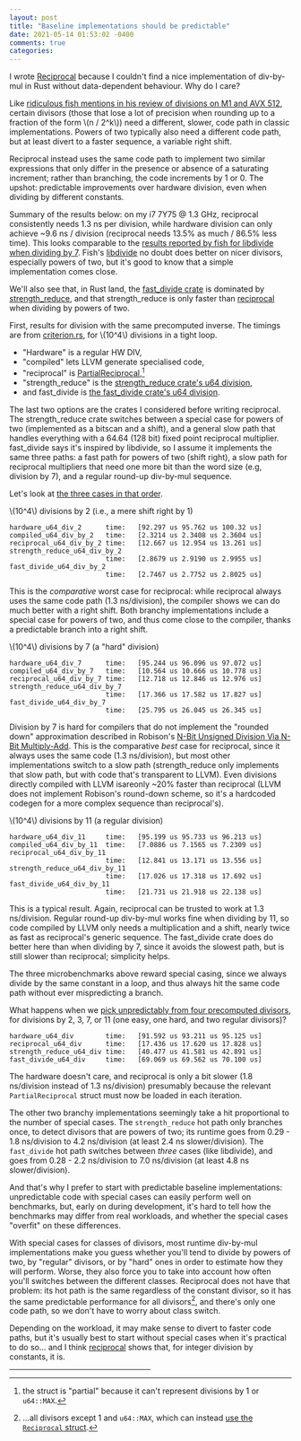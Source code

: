 ```yaml
---
layout: post
title: "Baseline implementations should be predictable"
date: 2021-05-14 01:53:02 -0400
comments: true
categories: 
---
```


I wrote [Reciprocal](https://crates.io/crates/reciprocal) because I
couldn't find a nice implementation of div-by-mul in Rust without
data-dependent behaviour. Why do I care?

Like [ridiculous fish mentions in his review of divisions on M1 and AVX 512](https://ridiculousfish.com/blog/posts/benchmarking-libdivide-m1-avx512.html),
certain divisors (those that lose a lot of precision when rounding up
to a fraction of the form \\(n / 2^k\\)) need a different, slower,
code path in classic implementations. Powers of two typically also
need a different code path, but at least divert to a faster sequence,
a variable right shift.

Reciprocal instead uses the same code path to implement two similar
expressions that only differ in the presence or absence of a
saturating increment; rather than branching, the code
increments by 1 or 0.  The upshot: predictable improvements
over hardware division, even when dividing by different
constants.

Summary of the results below: on my i7 7Y75 @ 1.3 GHz, reciprocal
consistently needs 1.3 ns per division, while hardware division can
only achieve ~9.6 ns / division (reciprocal needs 13.5% as much /
86.5% less time).  This looks comparable to the
[results reported by fish for libdivide when dividing by 7](https://ridiculousfish.com/blog/posts/benchmarking-libdivide-m1-avx512.html#:~:text=intel%20xeon%203.0%20ghz%20(8275cl)).
Fish's [libdivide](https://github.com/ridiculousfish/libdivide) no
doubt does better on nicer divisors, especially powers of two, but
it's good to know that a simple implementation comes close.

We'll also see that, in Rust land, the
[fast\_divide crate](https://crates.io/crates/fastdivide)
is dominated by [strength\_reduce](https://github.com/ejmahler/strength_reduce),
and that strength\_reduce is only faster than [reciprocal](https://github.com/pkhuong/reciprocal/)
when dividing by powers of two.

First, results for division with the same precomputed inverse.  The
timings are from
[criterion.rs](https://github.com/bheisler/criterion.rs), for
\\(10^4\\) divisions in a tight loop.

- "Hardware" is a regular HW DIV, 
- "compiled" lets LLVM generate specialised code,
- "reciprocal" is [PartialReciprocal](https://github.com/pkhuong/reciprocal/blob/d591c59044b3a4f662112aae73c3adae9f168ea6/src/lib.rs#L11),[^why-partial]
- "strength\_reduce" is the [strength\_reduce crate's u64 division](https://github.com/ejmahler/strength_reduce),
- and fast\_divide is [the fast\_divide crate's u64 division](https://crates.io/crates/fastdivide).

[^why-partial]: the struct is "partial" because it can't represent divisions by 1 or `u64::MAX`.


The last two options are the crates I considered before writing
reciprocal.  The strength\_reduce crate switches between a special
case for powers of two (implemented as a bitscan and a shift), and a
general slow path that handles everything with a 64.64 (128 bit) fixed
point reciprocal multiplier.  fast\_divide says it's inspired by
libdivide, so I assume it implements the same three paths: a fast
path for powers of two (shift right), a slow path for reciprocal
multipliers that need one more bit than the word size (e.g, division
by 7), and a regular round-up div-by-mul sequence.

Let's look at [the three cases in that order](https://github.com/pkhuong/reciprocal/blob/34008e4aa1221012f82dc72b10ff1f9cbd419729/benches/div_throughput.rs).

\\(10^4\\) divisions by 2 (i.e., a mere shift right by 1)

    hardware_u64_div_2      time:   [92.297 us 95.762 us 100.32 us]
    compiled_u64_div_by_2   time:   [2.3214 us 2.3408 us 2.3604 us]
    reciprocal_u64_div_by_2 time:   [12.667 us 12.954 us 13.261 us]
    strength_reduce_u64_div_by_2
                            time:   [2.8679 us 2.9190 us 2.9955 us]
    fast_divide_u64_div_by_2
                            time:   [2.7467 us 2.7752 us 2.8025 us]

This is the *comparative* worst case for reciprocal: while reciprocal
always uses the same code path (1.3 ns/division), the compiler shows
we can do much better with a right shift. Both branchy implementations
include a special case for powers of two, and thus come close to the
compiler, thanks a predictable branch into a right shift.

\\(10^4\\) divisions by 7 (a "hard" division)

    hardware_u64_div_7      time:   [95.244 us 96.096 us 97.072 us]
    compiled_u64_div_by_7   time:   [10.564 us 10.666 us 10.778 us]
    reciprocal_u64_div_by_7 time:   [12.718 us 12.846 us 12.976 us]
    strength_reduce_u64_div_by_7
                            time:   [17.366 us 17.582 us 17.827 us]
    fast_divide_u64_div_by_7
                            time:   [25.795 us 26.045 us 26.345 us]

Division by 7 is hard for compilers that do not implement the "rounded down"
approximation described in Robison's
[N-Bit Unsigned Division Via N-Bit Multiply-Add](https://citeseerx.ist.psu.edu/viewdoc/download?doi=10.1.1.512.2627&rep=rep1&type=pdf).
This is the comparative *best* case for reciprocal, since it always
uses the same code (1.3 ns/division), but most other implementations
switch to a slow path (strength_reduce only implements that slow path,
but with code that's transparent to LLVM). Even divisions directly
compiled with LLVM isareonly ~20% faster than reciprocal (LLVM does not
implement Robison's round-down scheme, so it's a hardcoded codegen for
a more complex sequence than reciprocal's).

\\(10^4\\) divisions by 11 (a regular division)

    hardware_u64_div_11     time:   [95.199 us 95.733 us 96.213 us]
    compiled_u64_div_by_11  time:   [7.0886 us 7.1565 us 7.2309 us]
    reciprocal_u64_div_by_11
                            time:   [12.841 us 13.171 us 13.556 us]
    strength_reduce_u64_div_by_11
                            time:   [17.026 us 17.318 us 17.692 us]
    fast_divide_u64_div_by_11
                            time:   [21.731 us 21.918 us 22.138 us]

This is a typical result. Again, reciprocal can be trusted to work at
1.3 ns/division.  Regular round-up div-by-mul works fine when dividing
by 11, so code compiled by LLVM only needs a multiplication and a shift,
nearly twice as fast as reciprocal's generic sequence.  The fast\_divide
crate does do better here than when dividing by 7, since it avoids the
slowest path, but is still slower than reciprocal; simplicity helps.

The three microbenchmarks above reward special casing, since we always
divide by the same constant in a loop, and thus always hit the same
code path without ever mispredicting a branch.

What happens when we [pick unpredictably from four precomputed divisors](https://github.com/pkhuong/reciprocal/blob/main/benches/div_throughput_variable.rs),
for divisions by 2, 3, 7, or 11 (one easy, one hard, and two regular divisors)?

    hardware_u64_div        time:   [91.592 us 93.211 us 95.125 us]
    reciprocal_u64_div      time:   [17.436 us 17.620 us 17.828 us]
    strength_reduce_u64_div time:   [40.477 us 41.581 us 42.891 us]
    fast_divide_u64_div     time:   [69.069 us 69.562 us 70.100 us]

The hardware doesn't care, and reciprocal is only a bit slower (1.8
ns/division instead of 1.3 ns/division) presumably because the relevant
`PartialReciprocal` struct must now be loaded in each iteration.

The other two branchy implementations seemingly take a hit
proportional to the number of special cases. The `strength_reduce` hot
path only branches once, to detect divisors that are powers of two;
its runtime goes from 0.29 - 1.8 ns/division to 4.2 ns/division (at
least 2.4 ns slower/division).  The `fast_divide` hot path switches
between *three* cases (like libdivide), and goes from 0.28 - 2.2
ns/division to 7.0 ns/division (at least 4.8 ns slower/division).

And that's why I prefer to start with predictable baseline
implementations: unpredictable code with special cases can easily
perform well on benchmarks, but, early on during development, it's
hard to tell how the benchmarks may differ from real workloads, and
whether the special cases "overfit" on these differences.

With special cases for classes of divisors, most runtime div-by-mul
implementations make you guess whether you'll tend to divide by powers
of two, by "regular" divisors, or by "hard" ones in order to estimate
how they will perform.  Worse, they also force you to take into
account how often you'll switches between the different classes.
Reciprocal does not have that problem: its hot path is the same
regardless of the constant divisor, so it has the same predictable
performance for all divisors[^partial],
and there's only one code path, so we don't have to worry about class
switch.

[^partial]: ...all divisors except 1 and `u64::MAX`, which can instead [use the `Reciprocal` struct](https://github.com/pkhuong/reciprocal/blob/d591c59044b3a4f662112aae73c3adae9f168ea6/src/lib.rs#L176).

Depending on the workload, it may make sense to divert to faster code
paths, but it's usually best to start without special cases when it's
practical to do so...  and I think
[reciprocal](https://crates.io/crates/reciprocal) shows that, for
integer division by constants, it is.

<p><hr style="width: 50%" /></p>
